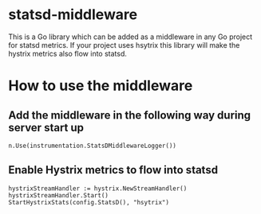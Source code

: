 # statsd-middleware

This is a Go library which can be added as a middleware in any Go project for statsd metrics. If your project uses hsytrix this library will make the hystrix metrics also flow into statsd.

# How to use the middleware

## Add the middleware in the following way during server start up

```
n.Use(instrumentation.StatsDMiddlewareLogger())

```
## Enable Hystrix metrics to flow into statsd

```
hystrixStreamHandler := hystrix.NewStreamHandler()
hystrixStreamHandler.Start()
StartHystrixStats(config.StatsD(), "hsytrix")

```
